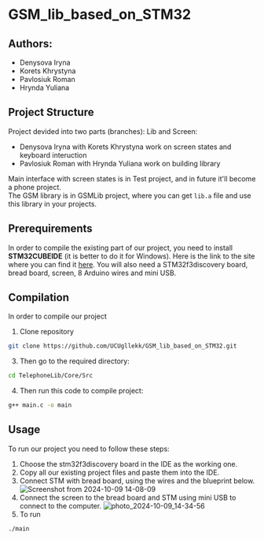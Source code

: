 # GSM_lib_based_on_STM32

## Authors:
- Denysova Iryna
- Korets Khrystyna
- Pavlosiuk Roman
- Hrynda Yuliana

## Project Structure
Project devided into two parts (branches): Lib and Screen:
* Denysova Iryna with Korets Khrystyna work on screen states and keyboard interuction
* Pavlosiuk Roman with Hrynda Yuliana work on building library

Main interface with screen states is in Test project, and in future it'll become a phone project. \
The GSM library is in GSMLib project, where you can get ```lib.a``` file and use this library in your projects.

## Prerequirements
In order to compile the existing part of our project, you need to install **STM32CUBEIDE** (it is better to do it for Windows). Here is the link to the site where you can find it [here](https://www.st.com/en/development-tools/stm32cubeide.html).
You will also need a STM32f3discovery board, bread board, screen, 8 Arduino wires and mini USB.

## Compilation
In order to compile our project 
1) Clone repository<br>
```bash
git clone https://github.com/UCUgllekk/GSM_lib_based_on_STM32.git
```
3) Then go to the required directory:<br>
```bash
cd TelephoneLib/Core/Src
```
4) Then run this code to compile project:<br>
```bash
g++ main.c -o main
```

## Usage
To run our project you need to follow these steps:

1. Choose the stm32f3discovery board in the IDE as the working one.
2. Copy all our existing project files and paste them into the IDE. 
3. Connect STM with bread board, using the wires and the blueprint below.
![Screenshot from 2024-10-09 14-08-09](https://github.com/user-attachments/assets/731d29bb-2b3a-425a-b890-6cb4620704bd)
4. Connect the screen to the bread board and STM using mini USB to connect to the computer.
![photo_2024-10-09_14-34-56](https://github.com/user-attachments/assets/51a1e1ae-9507-4fc8-bc4c-5570f82f73dd)
5. To run
```bash
./main
```

